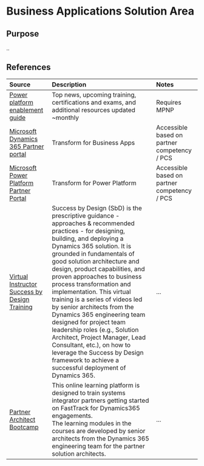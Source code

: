 # Business Applications Solution Area

## Purpose

..

## References


Source | Description | Notes
:----- | :-----  | :-----
[Power platform enablement guide](https://assetsprod.microsoft.com/mpn/en-us/power-platform-partner-enablement-guide.pdf)| Top news, upcoming training, certifications and exams, and additional resources updated ~monthly  | Requires MPNP
[Microsoft Dynamics 365 Partner portal](https://dynamicspartners.transform.microsoft.com)|Transform for Business Apps|Accessible based on partner competency / PCS
[Microsoft Power Platform Partner Portal](https://powerplatformpartners.transform.microsoft.com)|Transform for Power Platform| Accessible based on partner competency / PCS
[Virtual Instructor Success by Design Training](https://community.dynamics.com/365/dynamics-365-fasttrack/b/techtalks/posts/fasttrack-for-dynamics---success-by-design-overview)|Success by Design (SbD) is the prescriptive guidance - approaches & recommended practices - for designing, building, and deploying a Dynamics 365 solution. It is grounded in fundamentals of good solution architecture and design, product capabilities, and proven approaches to business process transformation and implementation.  This  virtual training is a series of videos led by senior architects from the Dynamics 365 engineering team designed for project team leadership roles (e.g., Solution Architect, Project Manager, Lead Consultant, etc.), on how to leverage the Success by Design framework to achieve a successful deployment of Dynamics 365. |...
[Partner Architect Bootcamp](https://satraining.dynamics.com/)| This online learning platform is designed to train systems integrator partners getting started on FastTrack for Dynamics365 engagements. <br> The learning modules in the courses are developed by senior architects from the Dynamics 365 engineering team for the partner solution architects.|...|Requires [partner registration](https://satraining.dynamics.com/register?next=%2F)
